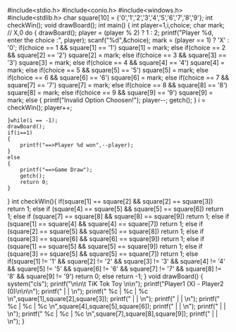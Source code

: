 #include<stdio.h>
#include<conio.h>
#include<windows.h>
#include<stdlib.h>
char square[10] = {'0','1','2','3','4','5','6','7','8','9'};
int checkWin();
void drawBoard();
int main()
{
	int player=1,i,choice;
	char mark; // X,0
	do
	{
		drawBoard();
    	player = (player % 2) ? 1 : 2;
		printf("Player %d, enter the choice :", player);
		scanf("%d",&choice);
		mark = (player == 1) ? 'X' : '0';
		if(choice == 1 && square[1] == '1')
		square[1] = mark;
		else if(choice == 2 && square[2] == '2')
		square[2] = mark;
		else if(choice == 3 && square[3] == '3')
		square[3] = mark;
		else if(choice == 4 && square[4] == '4')
		square[4] = mark;
		else if(choice == 5 && square[5] == '5')
		square[5] = mark;
		else if(choice == 6 && square[6] == '6')
		square[6] = mark;
		else if(choice == 7 && square[7] == '7')
		square[7] = mark;
		else if(choice == 8 && square[8] == '8')
		square[8] = mark;
		else if(choice == 9 && square[9] == '9')
		square[9] = mark;
		else
		{
			printf("Invalid Option Choosen!");
			player--;
			getch();
		}
		i = checkWin();
		player++;
		
	}while(i == -1);
	drawBoard();
	if(i==1)
	{
		printf("==>Player %d won",--player);
	}
	else
	{
		printf("==>Game Draw");
		getch();
		return 0;
	}
}
int checkWin(){
	if(square[1] == square[2] && square[2] == square[3])
	return 1;
	else if (square[4] == square[5] && square[5] == square[6])
	return 1;
	else if (square[7] == square[8] && square[8] == square[9])
	return 1;
	else if (square[1] == square[4] && square[4] == square[7])
	return 1;
	else if (square[2] == square[5] && square[5] == square[8])
	return 1;
	else if (square[3] == square[6] && square[6] == square[9])
	return 1;
	else if (square[1] == square[5] && square[5] == square[9])
	return 1;
	else if (square[3] == square[5] && square[5] == square[7])
	return 1;
	else if(square[1] != '1' && square[2] != '2' && square[3] != '3' && square[4] != '4' && square[5] != '5' && square[6] != '6' && square[7] != '7' && square[8] != '8' && square[9] != '9')
	return 0;
	else 
	return -1;
	}
	void drawBoard()
	{
		system("cls");
		printf("\n\n\t TiK Tok Toy \n\n");
		printf("Player1 (X) - Player2 (0)\n\n\n");
		printf("     |     |     \n");
		printf("  %c  |  %c  |  %c  \n",square[1],square[2],square[3]);
		printf("     |     |     \n");
		printf("     |     |     \n");
		printf("  %c  |  %c  |  %c  \n",square[4],square[5],square[6]);
		printf("     |     |     \n");
		printf("     |     |     \n");
		printf("  %c  |  %c  |  %c  \n",square[7],square[8],square[9]);
		printf("     |     |     \n");
	}
	
